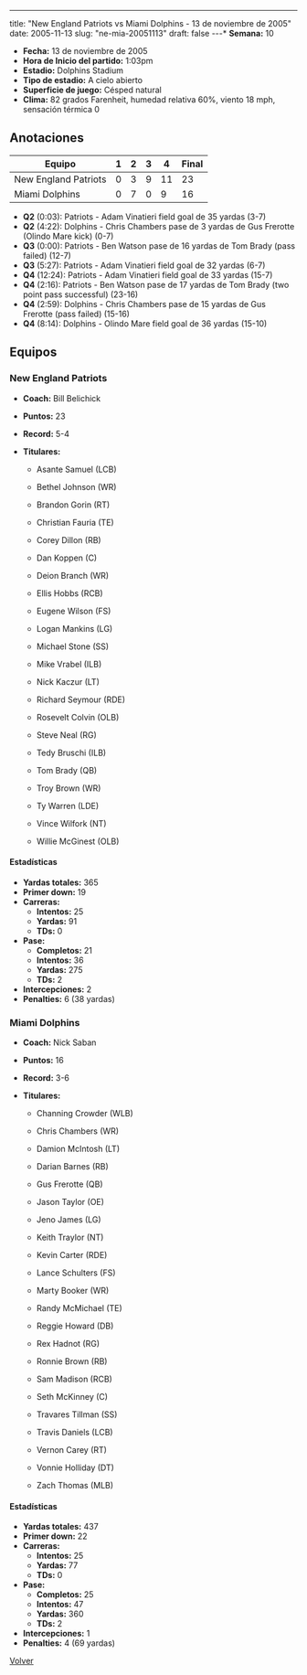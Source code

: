 ---
title: "New England Patriots vs Miami Dolphins - 13 de noviembre de 2005"
date: 2005-11-13
slug: "ne-mia-20051113"
draft: false
---* **Semana:** 10
* **Fecha:** 13 de noviembre de 2005
* **Hora de Inicio del partido:** 1:03pm
* **Estadio:** Dolphins Stadium
* **Tipo de estadio:** A cielo abierto
* **Superficie de juego:** Césped natural
* **Clima:** 82 grados Farenheit, humedad relativa 60%, viento 18 mph, sensación térmica 0




## Anotaciones
| Equipo | 1 | 2 | 3 | 4 | Final |
|--------|---|---|---|---|-------|
| New England Patriots  | 0 | 3 | 9 | 11  | 23 |
| Miami Dolphins  | 0 | 7 | 0 | 9  | 16 |
* **Q2** (0:03): Patriots - Adam Vinatieri field goal de 35 yardas (3-7)
* **Q2** (4:22): Dolphins - Chris Chambers pase de 3 yardas de Gus Frerotte (Olindo Mare kick) (0-7)
* **Q3** (0:00): Patriots - Ben Watson pase de 16 yardas de Tom Brady (pass failed) (12-7)
* **Q3** (5:27): Patriots - Adam Vinatieri field goal de 32 yardas (6-7)
* **Q4** (12:24): Patriots - Adam Vinatieri field goal de 33 yardas (15-7)
* **Q4** (2:16): Patriots - Ben Watson pase de 17 yardas de Tom Brady (two point pass successful) (23-16)
* **Q4** (2:59): Dolphins - Chris Chambers pase de 15 yardas de Gus Frerotte (pass failed) (15-16)
* **Q4** (8:14): Dolphins - Olindo Mare field goal de 36 yardas (15-10)


## Equipos


### New England Patriots
* **Coach:** Bill Belichick
* **Puntos:** 23
* **Record:** 5-4
* **Titulares:** 

  * Asante Samuel (LCB) 

  * Bethel Johnson (WR) 

  * Brandon Gorin (RT) 

  * Christian Fauria (TE) 

  * Corey Dillon (RB) 

  * Dan Koppen (C) 

  * Deion Branch (WR) 

  * Ellis Hobbs (RCB) 

  * Eugene Wilson (FS) 

  * Logan Mankins (LG) 

  * Michael Stone (SS) 

  * Mike Vrabel (ILB) 

  * Nick Kaczur (LT) 

  * Richard Seymour (RDE) 

  * Rosevelt Colvin (OLB) 

  * Steve Neal (RG) 

  * Tedy Bruschi (ILB) 

  * Tom Brady (QB) 

  * Troy Brown (WR) 

  * Ty Warren (LDE) 

  * Vince Wilfork (NT) 

  * Willie McGinest (OLB) 

#### Estadísticas
* **Yardas totales:** 365
* **Primer down:** 19
* **Carreras:**
  * **Intentos:** 25
  * **Yardas:** 91
  * **TDs:** 0
* **Pase:**
  * **Completos:** 21
  * **Intentos:** 36
  * **Yardas:** 275
  * **TDs:** 2
* **Intercepciones:** 2
* **Penalties:** 6 (38 yardas)

### Miami Dolphins
* **Coach:** Nick Saban
* **Puntos:** 16
* **Record:** 3-6
* **Titulares:** 

  * Channing Crowder (WLB) 

  * Chris Chambers (WR) 

  * Damion McIntosh (LT) 

  * Darian Barnes (RB) 

  * Gus Frerotte (QB) 

  * Jason Taylor (OE) 

  * Jeno James (LG) 

  * Keith Traylor (NT) 

  * Kevin Carter (RDE) 

  * Lance Schulters (FS) 

  * Marty Booker (WR) 

  * Randy McMichael (TE) 

  * Reggie Howard (DB) 

  * Rex Hadnot (RG) 

  * Ronnie Brown (RB) 

  * Sam Madison (RCB) 

  * Seth McKinney (C) 

  * Travares Tillman (SS) 

  * Travis Daniels (LCB) 

  * Vernon Carey (RT) 

  * Vonnie Holliday (DT) 

  * Zach Thomas (MLB) 

#### Estadísticas
* **Yardas totales:** 437
* **Primer down:** 22
* **Carreras:**
  * **Intentos:** 25
  * **Yardas:** 77
  * **TDs:** 0
* **Pase:**
  * **Completos:** 25
  * **Intentos:** 47
  * **Yardas:** 360
  * **TDs:** 2
* **Intercepciones:** 1
* **Penalties:** 4 (69 yardas)


[Volver](/historia/2005)
